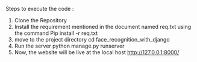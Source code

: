 Steps to execute the code :
1) Clone the Repository
2) Install the requirement mentioned in the document named req.txt using the command 
   Pip install -r req.txt
3) move to the project  directory 
   cd face_recognition_with_django
4) Run the server
   python manage.py runserver
5) Now, the website will be live at the local host 
   http://127.0.0.1:8000/
